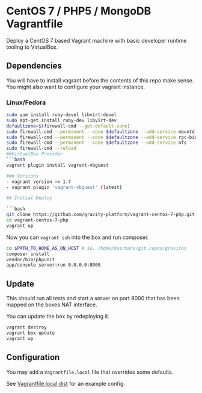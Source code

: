 # CentOS 7 / PHP5 / MongoDB Vagrantfile

Deploy a CentOS 7 based Vagrant machine with basic developer runtime tooling to VirtualBox.

## Dependencies

You will have to install vagrant before the contents of this repo make sense. You might also
want to configure your vagrant instance.

### Linux/Fedora
```bash
sudo yum install ruby-devel libvirt-devel
sudo apt-get install ruby-dev libvirt-dev
defaultzone=$(firewall-cmd --get-default-zone)
sudo firewall-cmd --permanent --zone $defaultzone --add-service mountd
sudo firewall-cmd --permanent --zone $defaultzone --add-service rpc-bind
sudo firewall-cmd --permanent --zone $defaultzone --add-service nfs
sudo firewall-cmd --reload
##VirtualBox Provider
```bash
vagrant plugin install vagrant-vbguest

### Versions
- vagrant version >= 1.7
- vagrant plugin 'vagrant-vbguest' (latest)

## Initial Deploy

```bash
git clone https://github.com/gravity-platform/vagrant-centos-7-php.git
cd vagrant-centos-7-php
vagrant up
```

Now you can ``vagrant ssh`` into the box and run composer.

```bash
cd $PATH_TO_HOME_AS_ON_HOST # ie. /home/hairmare/git.repos/graviton
composer install
vendor/bin/phpunit
app/console server:run 0.0.0.0:8000
```

## Update
This should run all tests and start a server on port 8000 that has been mapped on the boxes NAT interface.

You can update the box by redeploying it.

```bash
vagrant destroy
vagrant box update
vagrant up
```

## Configuration

You may add a ``Vagrantfile.local`` file that overrides some defaults.

See [Vagrantfile.local.dist](Vagrantfile.local.dist) for an example config.
